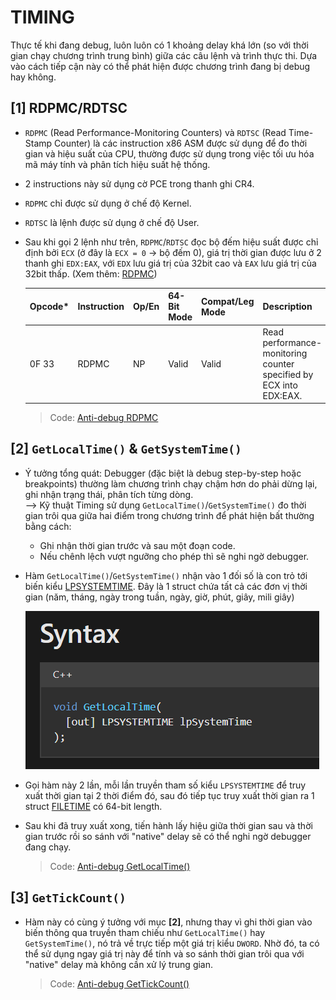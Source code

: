 # TIMING
Thực tế khi đang debug, luôn luôn có 1 khoảng delay khá lớn (so với thời gian chạy chương trình trung bình) giữa các câu lệnh và trình thực thi. Dựa vào cách tiếp cận này có thể phát hiện được chương trình đang bị debug hay không.

## **[1] RDPMC/RDTSC**
- `RDPMC` (Read Performance-Monitoring Counters) và `RDTSC` (Read Time-Stamp Counter) là các instruction x86 ASM được sử dụng để đo thời gian và hiệu suất của CPU, thường được sử dụng trong việc tối ưu hóa mã máy tính và phân tích hiệu suất hệ thống.
- 2 instructions này sử dụng cờ PCE trong thanh ghi CR4.
- `RDPMC` chỉ được sử dụng ở chế độ Kernel.
- `RDTSC` là lệnh được sử dụng ở chế độ User.
- Sau khi gọi 2 lệnh như trên, `RDPMC`/`RDTSC` đọc bộ đếm hiệu suất được chỉ định bởi `ECX` (ở đây là `ECX = 0` → bộ đếm 0), giá trị thời gian được lưu ở 2 thanh ghi `EDX:EAX`, với `EDX` lưu giá trị của 32bit cao và `EAX` lưu giá trị của 32bit thấp. (Xem thêm: [RDPMC](https://hjlebbink.github.io/x86doc/html/RDPMC.html))

  |Opcode*|Instruction|Op/En|64-Bit Mode|Compat/Leg Mode|Description|
  |-------|-----------|-----|-----------|---------------|-----------|
  |0F 33|RDPMC|NP|Valid|Valid|Read performance-monitoring counter specified by ECX into EDX:EAX.|

  > Code: [Anti-debug RDPMC](RDPMC/Anti-debug_RDPMC.cpp)

## **[2] `GetLocalTime()` & `GetSystemTime()`**
- Ý tưởng tổng quát: Debugger (đặc biệt là debug step-by-step hoặc breakpoints) thường làm chương trình chạy chậm hơn do phải dừng lại, ghi nhận trạng thái, phân tích từng dòng.</br>
--> Kỹ thuật Timing sử dụng `GetLocalTime()`/`GetSystemTime()` đo thời gian trôi qua giữa hai điểm trong chương trình để phát hiện bất thường bằng cách:
  - Ghi nhận thời gian trước và sau một đoạn code.
  - Nếu chênh lệch vượt ngưỡng cho phép thì sẽ nghi ngờ debugger.

- Hàm `GetLocalTime()`/`GetSystemTime()` nhận vào 1 đối số là con trỏ tới biến kiểu [LPSYSTEMTIME](https://learn.microsoft.com/en-us/windows/win32/api/minwinbase/ns-minwinbase-systemtime). Đây là 1 struct chứa tất cả các đơn vị thời gian (năm, tháng, ngày trong tuần, ngày, giờ, phút, giây, mili giây)

  ![alt text](../__images__/getlocaltime-1.png)

- Gọi hàm này 2 lần, mỗi lần truyền tham số kiểu `LPSYSTEMTIME` để truy xuất thời gian tại 2 thời điểm đó, sau đó tiếp tục truy xuất thời gian ra 1 struct [FILETIME](https://learn.microsoft.com/en-us/windows/win32/api/minwinbase/ns-minwinbase-filetime) có 64-bit length.
- Sau khi đã truy xuất xong, tiến hành lấy hiệu giữa thời gian sau và thời gian trước rồi so sánh với "native" delay sẽ có thể nghi ngờ debugger đang chạy.

  > Code: [Anti-debug GetLocalTime()](GetLocalTime/Anti-debug_GetLocalTime.cpp)

## **[3] `GetTickCount()`**
- Hàm này có cùng ý tưởng với mục **[2]**, nhưng thay vì ghi thời gian vào biến thông qua truyền tham chiếu như `GetLocalTime()` hay `GetSystemTime()`, nó trả về trực tiếp một giá trị kiểu `DWORD`. Nhờ đó, ta có thể sử dụng ngay giá trị này để tính và so sánh thời gian trôi qua với "native" delay mà không cần xử lý trung gian.

  > Code: [Anti-debug GetTickCount()](GetTickCount/Anti-debug_GetTickCount.cpp)